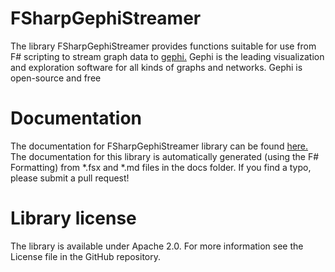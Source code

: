 FSharpGephiStreamer
===================

The library FSharpGephiStreamer provides functions suitable for use from F# scripting to stream graph data to [gephi.](https://gephi.org/) Gephi is the leading visualization and exploration software for all kinds of graphs and networks. Gephi is open-source and free

Documentation
=============

The documentation for FSharpGephiStreamer library can be found [here.](http://CSBiology.github.io/FSharpGephiStreamer/)
The documentation for this library is automatically generated (using the F# Formatting) from *.fsx and *.md files in the docs folder. If you find a typo, please submit a pull request!


Library license
===============

The library is available under Apache 2.0. For more information see the License file in the GitHub repository.